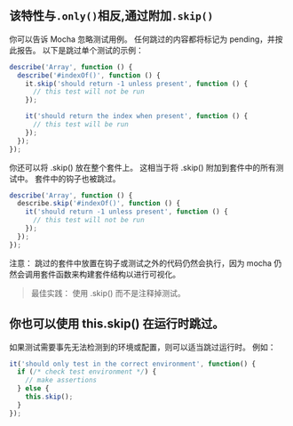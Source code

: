 ## 该特性与`.only()`相反,通过附加`.skip()`
你可以告诉 Mocha 忽略测试用例。 任何跳过的内容都将标记为 pending，并按此报告。 以下是跳过单个测试的示例：
```js
describe('Array', function () {
  describe('#indexOf()', function () {
    it.skip('should return -1 unless present', function () {
      // this test will not be run
    });

    it('should return the index when present', function () {
      // this test will be run
    });
  });
});
```

你还可以将 .skip() 放在整个套件上。 这相当于将 .skip() 附加到套件中的所有测试中。 套件中的钩子也被跳过。
```js
describe('Array', function () {
  describe.skip('#indexOf()', function () {
    it('should return -1 unless present', function () {
      // this test will not be run
    });
  });
});
```

注意： 跳过的套件中放置在钩子或测试之外的代码仍然会执行，因为 mocha 仍然会调用套件函数来构建套件结构以进行可视化。
> 最佳实践： 使用 .skip() 而不是注释掉测试。


## 你也可以使用 this.skip() 在运行时跳过。 
如果测试需要事先无法检测到的环境或配置，则可以适当跳过运行时。 例如：
```js
it('should only test in the correct environment', function() {
  if (/* check test environment */) {
    // make assertions
  } else {
    this.skip();
  }
});
```
